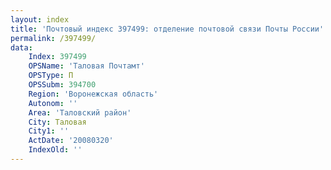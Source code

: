 ```yaml
---
layout: index
title: 'Почтовый индекс 397499: отделение почтовой связи Почты России'
permalink: /397499/
data:
    Index: 397499
    OPSName: 'Таловая Почтамт'
    OPSType: П
    OPSSubm: 394700
    Region: 'Воронежская область'
    Autonom: ''
    Area: 'Таловский район'
    City: Таловая
    City1: ''
    ActDate: '20080320'
    IndexOld: ''
---
```

